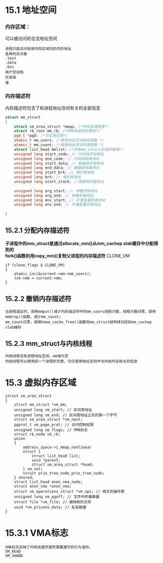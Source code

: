 # 15.1 地址空间
### 内存区域：
可以被访问的合法地址空间
```
进程只能访问有效内存区域内的内存地址
各种内存对象
.text
.data
.bss
用户空间栈
共享库
堆
```

### 内存描述符
内存描述符包含了和进程地址空间有关的全部信息
```c++
struct mm_struct
{
    struct vm_area_struct *mmap; /*内存区域链表*/
    struct rb_root mm_rb; /*VMA形成的红黑树*/
    pgd_t *pgd; /*页全局目录*/
    atomic_t mm_users; /*使用地址空间的线程数 */
    atomic_t mm_count; /*使用地址空间的进程数 */
    struct list_head mmlist; /*所有mm_struct形成的链表*/
    unsigned long start_code; // 代码段开始地址
    unsigned long end_code; // 代码段结束地址
    unsigned long start_data; // 数据段开始地址
    unsigned long end_data; // 数据段结束地址
    unsigned long start_brk; // 堆的首地址
    unsigned long brk; // 堆的尾地址
    unsigned long start_stack; //进程栈的首地址
    
    unsigned long arg_start; // 参数开始地址
    unsigned long arg_end; // 参数结束地址
    unsigned long env_start; // 环境变量的首地址
    unsigned long env_end; // 环境变量的尾地址
    
}
```

## 15.2.1 分配内存描述符
**子进程中的mm_struct是通过allocate_mm()从mm_cachep slab缓存中分配得到的**
<br>
**fork()函数利用copy_mm()复制父进程的内存描述符**
CLONE_VM
```
if (clone_flags & CLONE_VM)
{
    atomic_inc(&current->mm->mm_users);
    tsk->mm = current->mm;
}
```

## 15.2.2 撤销内存描述符
```
当进程退出时，调用mmput()减少内存描述符中的mm_users线程计数，线程计数归零，调用mmdrop()函数，减少mm_count;
mm_count归零，调用kmem_cache_free()函数将mm_struct结构体归还到mm_cachep slab缓存
```

## 15.2.3 mm_struct与内核线程
```
内核线程没有进程地址空间，mm域为空
内核线程可以使用前一个进程的页表，仅仅使用地址空间中与内核内存相关的信息
```

# 15.3 虚拟内存区域
```
struct vm_area_struct
{
    struct mm_struct *vm_mm;
    unsigned long vm_start; // 区间首地址
    unsigned long vm_end; // 区间尾地址之后的第一个字节
    struct vm_area_struct *vm_next; 
    pgprot_t vm_page_prot; // 访问控制权限
    unsigned long vm_flags; // VMA标志
    struct rb_node vm_rb;
    union 
    {
        address_space->i_mmap_nonlinear
        struct {
            struct list_head list;
            void *parent;
            struct vm_area_struct *head;
        } vm_set;
        struct prio_tree_node_prio_tree_node;
    } shared;
    struct list_head anon_vma_node; 
    struct anon_vma *anon_vma;
    struct vm_operations_struct *vm_ops; // 相关的操作表
    unsigned long vm_pgoff; // 文件中的偏移量
    struct file *vm_file; // 被映射的文件
    void *vm_private_data; // 私有数据
}
```

# 15.3.1 VMA标志
```
VMA标志反映了内核处理页面所需要遵守的行为准则，
VM_READ
VM_SHARD
```
